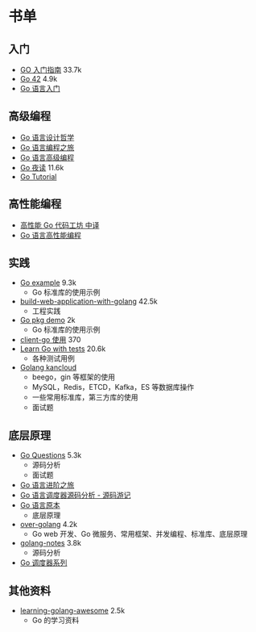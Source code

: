 # 书单

## 入门

- [GO 入门指南](https://github.com/Unknwon/the-way-to-go_ZH_CN) 33.7k
- [Go 42](https://github.com/ffhelicopter/Go42) 4.9k
- [Go 语言入门](https://eddycjy.com/go-categories/)

## 高级编程

- [Go 语言设计哲学](https://golang3.eddycjy.com/)
- [Go 语言编程之旅](https://golang2.eddycjy.com/)
- [Go 语言高级编程](https://chai2010.gitbooks.io/advanced-go-programming-book/content/)
- [Go 夜读](https://github.com/developer-learning/reading-go) 11.6k
- [Go Tutorial](https://github.com/jincheng9/go-tutorial)

## 高性能编程

- [高性能 Go 代码工坊 中译](https://www.yuque.com/ksco/uiondt)
- [Go 语言高性能编程](https://github.com/geektutu/high-performance-go)

## 实践

- [Go example](https://github.com/polaris1119/The-Golang-Standard-Library-by-Example) 9.3k
  - Go 标准库的使用示例
- [build-web-application-with-golang](https://github.com/astaxie/build-web-application-with-golang) 42.5k
  - 工程实践
- [Go pkg demo](https://github.com/astaxie/gopkg) 2k
  - Go 标准库的使用示例
- [client-go 使用](https://github.com/owenliang/k8s-client-go) 370
- [Learn Go with tests](https://github.com/quii/learn-go-with-tests) 20.6k
  - 各种测试用例
- [Golang kancloud](https://www.kancloud.cn/uvohp5na133/golang/933968)
  - beego，gin 等框架的使用
  - MySQL，Redis，ETCD，Kafka，ES 等数据库操作
  - 一些常用标准库，第三方库的使用
  - 面试题

## 底层原理

- [Go Questions](https://github.com/golang-design/go-questions) 5.3k
  - 源码分析
  - 面试题
- [Go 语言进阶之旅](https://golang1.eddycjy.com/)
- [Go 语言调度器源码分析 - 源码游记](http://mp.weixin.qq.com/mp/homepage?__biz=MzU1OTg5NDkzOA==&hid=1&sn=8fc2b63f53559bc0cee292ce629c4788&scene=18#wechat_redirect)
- [Go 语言原本](https://changkun.de/golang/)
  - 底层原理
- [over-golang](https://github.com/overnote/over-golang) 4.2k
  - Go web 开发、Go 微服务、常用框架、并发编程、标准库、底层原理
- [golang-notes](https://github.com/cch123/golang-notes) 3.8k
  - 源码分析
- [Go 调度器系列](https://www.jianshu.com/p/c38a22d8f913)

## 其他资料

- [learning-golang-awesome](https://github.com/yangwenmai/learning-golang) 2.5k
    - Go 的学习资料